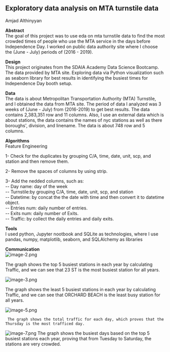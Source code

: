 ## Exploratory data analysis on MTA turnstile data
Amjad Althinyyan 

**Abstract** <br/>
The goal of this project was to use eda on mta turnstile data to find the most crowded times of people who use the MTA service in the days before Independence Day. I worked on public data authority site where I choose the (June - July) periods of (2016 - 2019). 

**Design** <br/>
This project originates from the SDAIA Academy Data Science Bootcamp. The data provided by MTA site. Exploring data via Python visualization such as seaborn library for best results in identifying the busiest times for Independence Day booth setup. 

**Data** <br/>
The data is about Metropolitan Transportation Authority (MTA) Turnstile, and I obtained the data from MTA site.
The period of data I analyzed was 3 weeks of (June - July) from (2016-2019) to get best results. The data contains 2,383,351 row and 11 columns. Also, I use an external data which is about stations, the data contains the names of nyc stations as well as there boroughs', division, and linename. The data is about  748 row and 5 columns.  


**Algorithms** <br/>
Feature Engineering

1- Check for the duplicates by grouping C/A, time, date, unit, scp, and station and then remove them.

2- Remove the spaces of columns by using strip.

3- Add the nedded columns, such as: <br/>
-- Day name: day of the week <br/>
-- Turnstile:by grouping C/A, time, date, unit, scp, and station <br/>
-- Datetime: by concat the the date with time and then convert it to datetime object. <br/>
-- Entries num: daily number of entries.  
-- Exits num: daily number of Exits.  
-- Traffic: by collect the daily entries and daily exits.


**Tools** <br/>
I used python, Jupyter nootbook and SQLite as technologies, where I use pandas, numpy, matplotlib, seaborn, and SQLAlchemy as libraries 


**Communication** <br/>
![image-2.png](attachment:image-2.png)

The graph shows the top 5 busiest stations in each year by calculating Traffic, and we can see that 23 ST is the most busiest station for all years.

![image-3.png](attachment:image-3.png)

The graph shows the least 5 busiest stations in each year by calculating Traffic, and we can see that ORCHARD BEACH is the least busy station for all years.

![image-5.png](attachment:image-5.png)

     The graph shows the total traffic for each day, which proves that the Thursday is the most trafficed day.

![image-7.png](attachment:image-7.png)
The graph shows the busiest days based on the top 5 busiest stations each year, proving that from Tuesday to Saturday, the stations are very crowded.
